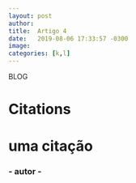 ```yaml
---
layout: post
author: 
title:  Artigo 4
date:   2019-08-06 17:33:57 -0300
image: 
categories: [k,l]
---
```

BLOG
# Citations
<div class="citation text-center">
    <div class="line ln-center"></div>
    <h1 class="cite-phase"> uma citação</h1>
    <h3 class="cite-author"> - autor -</h3>
    <div class="line ln-sm ln-center"></div>
</div>


